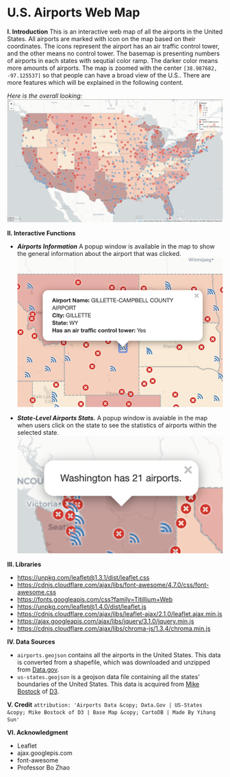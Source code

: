 # U.S. Airports Web Map
**I. Introduction**
This is an interactive web map of all the airports in the United States. All airports are marked with icon on the map based on their coordinates. The icons <i class="fa fa-rss marker"></i> represent the airport has an air traffic control tower, and the other means no control tower. The basemap is presenting numbers of airports in each states with sequtial color ramp. The darker color means more amounts of airports. The map is zoomed with the center `[38.987682, -97.125537]` so that people can have a broad view of the U.S.. There are more features which will be explained in the following content.

_Here is the overall looking:_
![](img/final_look.png)

**II. Interactive Functions**
- **_Airports Information_**
A popup window is available in the map to show the general information about the airport that was clicked.
![](img/airport_info.png)

- **_State-Level Airports Stats._**
A popup window is avaiable in the map when users click on the state to see the statistics of airports within the selected state.
![](img/state_airport.png)

**III. Libraries**
- https://unpkg.com/leaflet@1.3.1/dist/leaflet.css
- https://cdnjs.cloudflare.com/ajax/libs/font-awesome/4.7.0/css/font-awesome.css
- https://fonts.googleapis.com/css?family=Titillium+Web
- https://unpkg.com/leaflet@1.4.0/dist/leaflet.js
- https://cdnjs.cloudflare.com/ajax/libs/leaflet-ajax/2.1.0/leaflet.ajax.min.js
- https://ajax.googleapis.com/ajax/libs/jquery/3.1.0/jquery.min.js
- https://cdnjs.cloudflare.com/ajax/libs/chroma-js/1.3.4/chroma.min.js

**IV. Data Sources**
- `airports.geojson` contains all the airports in the United States. This data is converted from a shapefile, which was downloaded and unzipped from
[Data.gov](https://catalog.data.gov/dataset/usgs-small-scale-dataset-airports-of-the-united-states-201207-shapefile).
- `us-states.geojson` is a geojson data file containing all the states' boundaries of the United States. This data is acquired from [Mike Bostock](https://bost.ocks.org/mike/) of [D3](https://d3js.org/).

**V. Credit**
```attribution: 'Airports Data &copy; Data.Gov | US-States &copy; Mike Bostock of D3 | Base Map &copy; CartoDB | Made By Yihang Sun'```

**VI. Acknowledgment**
- Leaflet
- ajax.googlepis.com
- font-awesome
- Professor Bo Zhao
